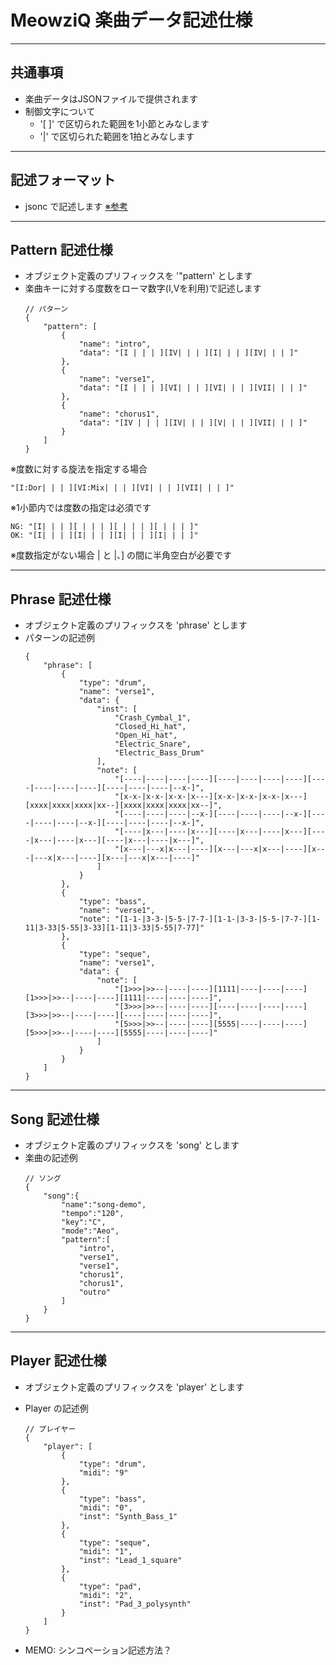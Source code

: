 # MeowziQ 楽曲データ記述仕様

---
## 共通事項
+ 楽曲データはJSONファイルで提供されます
+ 制御文字について
    + '[ ]' で区切られた範囲を1小節とみなします 
    + '|' で区切られた範囲を1拍とみなします

---
## 記述フォーマット
+ jsonc で記述します [※参考](https://lab.syncer.jp/Tool/JSON-Viewer/)

---
## Pattern 記述仕様
+ オブジェクト定義のプリフィックスを '"pattern' とします
+ 楽曲キーに対する度数をローマ数字(I,Vを利用)で記述します
    ```jsonc
    // パターン
    {
        "pattern": [
            {
                "name": "intro",
                "data": "[I | | | ][IV| | | ][I| | | ][IV| | | ]"
            },
            {
                "name": "verse1",
                "data": "[I | | | ][VI| | | ][VI| | | ][VII| | | ]"
            },
            {
                "name": "chorus1",
                "data": "[IV | | | ][IV| | | ][V| | | ][VII| | | ]"
            }
        ]
    }
    ```

※度数に対する旋法を指定する場合  
```
"[I:Dor| | | ][VI:Mix| | | ][VI| | | ][VII| | | ]"
```
※1小節内では度数の指定は必須です  
```
NG: "[I| | | ][ | | | ][ | | | ][ | | | ]"
OK: "[I| | | ][I| | | ][I| | | ][I| | | ]"
```
※度数指定がない場合 | と |、] の間に半角空白が必要です  

---
## Phrase 記述仕様
+ オブジェクト定義のプリフィックスを 'phrase' とします
+ パターンの記述例
    ```jsonc
    {
        "phrase": [
            {
                "type": "drum",
                "name": "verse1",
                "data": {
                    "inst": [
                        "Crash_Cymbal_1",
                        "Closed_Hi_hat",
                        "Open_Hi_hat",
                        "Electric_Snare",
                        "Electric_Bass_Drum"
                    ],
                    "note": [
                        "[----|----|----|----][----|----|----|----][----|----|----|----][----|----|----|--x-]",
                        "[x-x-|x-x-|x-x-|x---][x-x-|x-x-|x-x-|x---][xxxx|xxxx|xxxx|xx--][xxxx|xxxx|xxxx|xx--]",
                        "[----|----|----|--x-][----|----|----|--x-][----|----|----|--x-][----|----|----|--x-]",
                        "[----|x---|----|x---][----|x---|----|x---][----|x---|----|x---][----|x---|----|x---]",
                        "[x---|---x|x---|----][x---|---x|x---|----][x---|---x|x---|----][x---|---x|x---|----]"
                    ]
                }
            },
            {
                "type": "bass",
                "name": "verse1",
                "note": "[1-1-|3-3-|5-5-|7-7-][1-1-|3-3-|5-5-|7-7-][1-11|3-33|5-55|3-33][1-11|3-33|5-55|7-77]"
            },
            {
                "type": "seque",
                "name": "verse1",
                "data": {
                    "note": [
                        "[1>>>|>>--|----|----][1111|----|----|----][1>>>|>>--|----|----][1111|----|----|----]",
                        "[3>>>|>>--|----|----][----|----|----|----][3>>>|>>--|----|----][----|----|----|----]",
                        "[5>>>|>>--|----|----][5555|----|----|----][5>>>|>>--|----|----][5555|----|----|----]"
                    ]
                }
            }
        ]
    }
    ```

---
## Song 記述仕様
+ オブジェクト定義のプリフィックスを 'song' とします
+ 楽曲の記述例
    ```jsonc
    // ソング
    {
        "song":{
            "name":"song-demo",
            "tempo":"120",
            "key":"C",
            "mode":"Aeo",
            "pattern":[
                "intro",
                "verse1",
                "verse1",
                "chorus1",
                "chorus1",
                "outro"
            ]
        }
    }
    ```

---
## Player 記述仕様
+ オブジェクト定義のプリフィックスを 'player' とします
+ Player の記述例
    ```jsonc
    // プレイヤー
    {
        "player": [
            {
                "type": "drum",
                "midi": "9"
            },
            {
                "type": "bass",
                "midi": "0",
                "inst": "Synth_Bass_1"
            },
            {
                "type": "seque",
                "midi": "1",
                "inst": "Lead_1_square"
            },
            {
                "type": "pad",
                "midi": "2",
                "inst": "Pad_3_polysynth"
            }
        ]
    }
    ```

+ MEMO: シンコペーション記述方法？